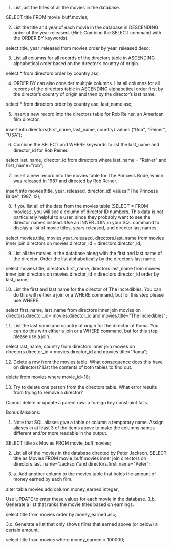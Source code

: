 1. List just the titles of all the movies in the database.

SELECT title FROM movie_buff.movies;

2. List the title and year of each movie in the database in DESCENDING order of the year released. (Hint: Combine the SELECT command with the ORDER BY keywords).

select title, year_released from movies order by year_released desc;

3. List all columns for all records of the directors table in ASCENDING alphabetical order based on the director’s country of origin.

select * from directors order by country asc;

4. ORDER BY can also consider multiple columns. List all columns for all records of the directors table in ASCENDING alphabetical order first by the director’s country of origin and then by the director’s last name.

select * from directors order by country asc, last_name asc;

5. Insert a new record into the directors table for Rob Reiner, an American film director.

insert into directors(first_name, last_name, country) values ("Rob", "Reiner", "USA");

6. Combine the SELECT and WHERE keywords to list the last_name and director_id for Rob Reiner.

select last_name, director_id from directors where last_name = "Reiner" and first_name="rob";

7. Insert a new record into the movies table for The Princess Bride, which was released in 1987 and directed by Rob Reiner.

insert into movies(title, year_released, director_id) values("The Princess Bride", 1987, 12);

8. If you list all of the data from the movies table (SELECT * FROM movies;), you will see a column of director ID numbers. This data is not particularly helpful to a user, since they probably want to see the director names instead. Use an INNER JOIN in your SQL command to display a list of movie titles, years released, and director last names.

select movies.title, movies.year_released, directors.last_name from movies inner join directors on movies.director_id = directors.director_id;

9. List all the movies in the database along with the first and last name of the director. Order the list alphabetically by the director’s last name.

select movies.title, directors.first_name, directors.last_name from movies inner join directors on movies.director_id = directors.director_id order by last_name;

10. List the first and last name for the director of The Incredibles. You can do this with either a join or a WHERE command, but for this step please use WHERE.

select first_name, last_name from directors inner join movies on directors.director_id= movies.director_id and movies.title="The Incredibles";

11. List the last name and country of origin for the director of Roma. You can do this with either a join or a WHERE command, but for this step please use a join.

select last_name, country from directors inner join movies on directors.director_id = movies.director_id and movies.title="Roma";

12. Delete a row from the movies table. What consequence does this have on directors? List the contents of both tables to find out.

delete from movies where movie_id=18;

13. Try to delete one person from the directors table. What error results from trying to remove a director?

Cannot delete or update a parent row: a foreign key constraint fails.

Bonus Missions:

1. Note that SQL aliases give a table or column a temporary name. Assign aliases in at least 3 of the items above to make the columns names different and/or more readable in the output.

SELECT title as Movies FROM movie_buff.movies;

2. List all of the movies in the database directed by Peter Jackson.
SELECT title as Movies FROM movie_buff.movies inner join directors on directors.last_name="Jackson"and directors.first_name="Peter";

3. a. Add another column to the movies table that holds the amount of money earned by each film.

alter table movies add column money_earned integer;

Use UPDATE to enter these values for each movie in the database.
3.b. Generate a list that ranks the movie titles based on earnings.

select title from movies order by money_earned asc;

3.c. Generate a list that only shows films that earned above (or below) a certain amount.

select title from movies where money_earned > 100000;

